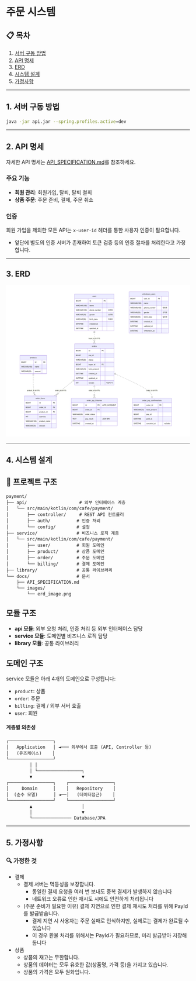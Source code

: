 # 주문 시스템

## 📋 목차
1. [서버 구동 방법](#서버-구동-방법)
2. [API 명세](#api-명세)
3. [ERD](#erd)
4. [시스템 설계](#시스템-설계)
5. [가정사항](#가정사항)

---

## 1. 서버 구동 방법

```bash
java -jar api.jar --spring.profiles.active=dev
```

---

## 2. API 명세

자세한 API 명세는 [API_SPECIFICATION.md](docs/API_SPECIFICATION.md)를 참조하세요.

### 주요 기능
- **회원 관리**: 회원가입, 탈퇴, 탈퇴 철회
- **상품 주문**: 주문 준비, 결제, 주문 취소

### 인증
회원 가입을 제외한 모든 API는 `x-user-id` 헤더를 통한 사용자 인증이 필요합니다. 
* 앞단에 별도의 인증 서버가 존재하여 토큰 검증 등의 인증 절차를 처리한다고 가정합니다.

---

## 3. ERD

![카페 모바일 주문 시스템 ERD](docs/images/erd_image.png)

---

## 4. 시스템 설계

## 📁 프로젝트 구조

```
payment/
├── api/                    # 외부 인터페이스 계층
│   └── src/main/kotlin/com/cafe/payment/
│       ├── controller/     # REST API 컨트롤러
│       ├── auth/          # 인증 처리
│       └── config/        # 설정
├── service/               # 비즈니스 로직 계층
│   └── src/main/kotlin/com/cafe/payment/
│       ├── user/          # 회원 도메인
│       ├── product/       # 상품 도메인
│       ├── order/         # 주문 도메인
│       └── billing/       # 결제 도메인
├── library/               # 공통 라이브러리
└── docs/                  # 문서
    ├── API_SPECIFICATION.md
    └── images/
        └── erd_image.png
``` 

## 모듈 구조
- **api 모듈**: 외부 요청 처리, 인증 처리 등 외부 인터페이스 담당
- **service 모듈**: 도메인별 비즈니스 로직 담당
- **library 모듈**: 공통 라이브러리


## 도메인 구조
service 모듈은 아래 4개의 도메인으로 구성됩니다:
- `product`: 상품
- `order`: 주문
- `billing`: 결제 / 외부 서버 호출
- `user`: 회원

#### 계층별 의존성
```
┌─────────────────┐
│   Application   │ ◄─── 외부에서 호출 (API, Controller 등)
│   (유즈케이스)    │
└─────────────────┘
         │ │
         │ └─────────────────┐
         ▼                   ▼
┌─────────────────┐    ┌─────────────────┐
│     Domain      │    │   Repository    │
│  (순수 모델)      │ ◄──│   (데이터접근)    │
└─────────────────┘    └─────────────────┘
         ▲                   │
         │                   ▼
         └─────────────── Database/JPA
```

---

## 5. 가정사항

### 🔍 가정한 것
- 결제
  - 결제 서버는 멱등성을 보장합니다.
    - 동일한 결제 요청을 여러 번 보내도 중복 결제가 발생하지 않습니다
    - 네트워크 오류로 인한 재시도 시에도 안전하게 처리됩니다
  - (주문 준비가 필요한 이유) 결제 지연으로 인한 결제 재시도 처리를 위해 PayId를 발급받습니다.
    - 결제 지연 시 사용자는 주문 실패로 인식하지만, 실제로는 결제가 완료될 수 있습니다
    - 이 경우 환불 처리를 위해서는 PayId가 필요하므로, 미리 발급받아 저장해둡니다
- 상품
  - 상품의 재고는 무한합니다.
  - 상품의 데이터는 모두 유효한 값(상품명, 가격 등)을 가지고 있습니다.
  - 상품의 가격은 모두 원화입니다.